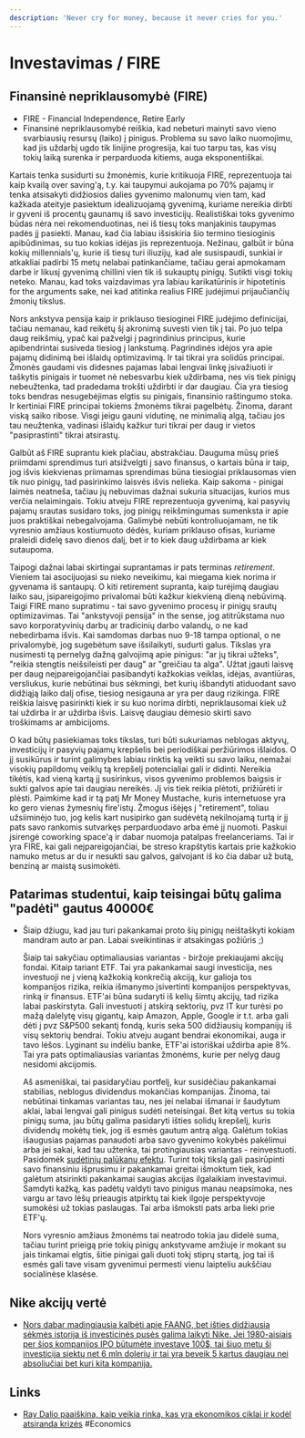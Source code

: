 ```yaml
---
description: 'Never cry for money, because it never cries for you.'
---
```


# Investavimas / FIRE

## Finansinė nepriklausomybė \(FIRE\)

* FIRE -  Financial Independence, Retire Early
* Finansinė nepriklausomybė reiškia, kad nebeturi mainyti savo vieno svarbiausių resursų \(laiko\) į pinigus. Problema su savo laiko nuomojimu, kad jis uždarbį ugdo tik linijine progresija, kai tuo tarpu tas, kas visų tokių laiką surenka ir perparduoda kitiems, auga eksponentiškai.

Kartais tenka susidurti su žmonėmis, kurie kritikuoja FIRE, reprezentuoja tai kaip kvailą over saving'ą, t.y. kai taupymui aukojama po 70% pajamų ir tenka atsisakyti didžiosios dalies gyvenimo malonumų vien tam, kad kažkada ateityje pasiektum idealizuojamą gyvenimą, kuriame nereikia dirbti ir gyveni iš procentų gaunamų iš savo investicijų. Realistiškai toks gyvenimo būdas nėra nei rekomenduotinas, nei iš tiesų toks manjakinis taupymas padės jį pasiekti. Manau, kad čia labiau išsiskiria šio termino tiesioginis apibūdinimas, su tuo kokias idėjas jis reprezentuoja. Nežinau, galbūt ir būna kokių millennials'ų, kurie iš tiesų turi iliuzijų, kad ale susispaudi, sunkiai ir atkakliai padirbi 15 metų nelabai patinkančiame, tačiau gerai apmokamam darbe ir likusį gyvenimą chillini vien tik iš sukauptų pinigų. Sutikti visgi tokių neteko. Manau, kad toks vaizdavimas yra labiau karikatūrinis ir hipotetinis for the arguments sake, nei kad atitinka realius FIRE judėjimui prijaučiančių žmonių tikslus.

Nors ankstyva pensija kaip ir priklauso tiesioginei FIRE judėjimo definicijai, tačiau nemanau, kad reikėtų šį akronimą suvesti vien tik į tai. Po juo telpa daug reikšmių, ypač kai pažvelgi į pagrindinius principus, kurie apibendrintai susiveda tiesiog į lankstumą. Pagrindinės idėjos yra apie pajamų didinimą bei išlaidų optimizavimą. Ir tai tikrai yra solidūs principai. Žmonės gaudami vis didesnes pajamas labai lengvai linkę įsivažiuoti ir taškytis pinigais ir tuomet nė nebesvarbu kiek uždirbama, nes vis tiek pinigų nebeužtenka, tad pradedama trokšti uždirbti ir dar daugiau. Čia yra tiesiog toks bendras nesugebėjimas elgtis su pinigais, finansinio raštingumo stoka. Ir kertiniai FIRE principai tokiems žmonėms tikrai pagelbėtų. Žinoma, darant viską saiko ribose. Visgi jeigu gauni vidutinę, ne minimalią algą, tačiau jos tau neužtenka, vadinasi išlaidų kažkur turi tikrai per daug ir vietos "pasiprastinti" tikrai atsirastų.

Galbūt aš FIRE suprantu kiek plačiau, abstrakčiau. Dauguma mūsų prieš priimdami sprendimus turi atsižvelgti į savo finansus, o kartais būna ir taip, jog išvis kiekvienas priimamas sprendimas būna tiesiogiai priklausomas vien tik nuo pinigų, tad pasirinkimo laisvės išvis nelieka. Kaip sakoma - pinigai laimės neatneša, tačiau jų nebuvimas dažnai sukuria situacijas, kurios mus verčia nelaimingais. Tokiu atveju FIRE reprezentuoja gyvenimą, kai pasyvių pajamų srautas susidaro toks, jog pinigų reikšmingumas sumenksta ir apie juos praktiškai nebegalvojama. Galimybė nebūti kontroliuojamam, ne tik vyresnio amžiaus kostiumuoto dėdės, kuriam priklauso ofisas, kuriame praleidi didelę savo dienos dalį, bet ir to kiek daug uždirbama ar kiek sutaupoma. 

Taipogi dažnai labai skirtingai suprantamas ir pats terminas _retirement_. Vieniem tai asocijuojasi su nieko neveikimu, kai miegama kiek norima ir gyvenama iš santaupų. O kiti retirement supranta, kaip turėjimą daugiau laiko sau, įsipareigojimo privalomai būti kažkur kiekvieną dieną nebūvimą. Taigi FIRE mano supratimu - tai savo gyvenimo procesų ir pinigų srautų optimizavimas. Tai "ankstyvoji pensija" in the sense, jog atitrūkstama nuo savo korporatyvinių darbų ar tradicinių darbo valandų, o ne kad nebedirbama išvis. Kai samdomas darbas nuo 9-18 tampa optional, o ne privalomybė, jog sugebėtum save išsilaikyti, sudurti galus. Tikslas yra nusimesti tą pernelyg dažną galvojimą apie pinigus: "ar jų tikrai užteks", "reikia stengtis neišsileisti per daug" ar "greičiau ta alga". Užtat įgauti laisvę per daug neįpareigojančiai pasibandyti kažkokias veiklas, idėjas, avantiūras, versliukus, kurie nebūtinai bus sėkmingi, bet kurių išbandyti atiduodant savo didžiąją laiko dalį ofise, tiesiog nesigauna ar yra per daug rizikinga. FIRE reiškia laisvę pasirinkti kiek ir su kuo norima dirbti, nepriklausomai kiek už tai uždirba ir ar uždirba išvis. Laisvę daugiau dėmesio skirti savo troškimams ar ambicijoms. 

O kad būtų pasiekiamas toks tikslas, turi būti sukuriamas neblogas aktyvų, investicijų ir pasyvių pajamų krepšelis bei periodiškai peržiūrimos išlaidos. O jį susikūrus ir turint galimybes labiau rinktis ką veikti su savo laiku, nemažai visokių papildomų veiklų tą krepšelį potencialiai gali ir didinti. Nereikia tikėtis, kad vieną kartą jį susirinkus, visos gyvenimo problemos baigsis ir sukti galvos apie tai daugiau nereikės. Jį vis tiek reikia plėtoti, prižiūrėti ir plėsti. Paimkime kad ir tą patį Mr Money Mustache, kuris internetuose yra ko gero vienas žymesnių fire'istų. Žmogus išėjęs į "retirement", toliau užsiiminėjo tuo, jog kelis kart nusipirko gan sudėvėtą nekilnojamą turtą ir jį pats savo rankomis sutvarkęs perparduodavo arba ėmė jį nuomoti. Paskui įsirengė coworking space'ą ir dabar nuomoja patalpas freelanceriams. Tai ir yra FIRE, kai gali neįpareigojančiai, be streso krapštytis kartais prie kažkokio namuko metus ar du ir nesukti sau galvos, galvojant iš ko čia dabar už butą, benziną ar maistą susimokėti. 

## Patarimas studentui, kaip teisingai būtų galima "padėti" gautus 40000€

* Šiaip džiugu, kad jau turi pakankamai proto šių pinigų neištaškyti kokiam mandram auto ar pan. Labai sveikintinas ir atsakingas požiūris ;\)

  Šiaip tai sakyčiau optimaliausias variantas - biržoje prekiaujami akcijų fondai. Kitaip tariant ETF. Tai yra pakankamai saugi investicija, nes investuoji ne į vieną kažkokią konkrečią akciją, kur galioja tos kompanijos rizika, reikia išmanymo įsivertinti kompanijos perspektyvas, rinką ir finansus. ETF'ai būna sudaryti iš kelių šimtų akcijų, tad rizika labai paskirstyta. Gali investuoti į atskirą sektorių, pvz IT kur turėsi po mažą dalelytę visų gigantų, kaip Amazon, Apple, Google ir t.t. arba gali dėti į pvz S&P500 sekantį fondą, kuris seka 500 didžiausių kompanijų iš visų sektorių bendrai. Tokiu atveju augant bendrai ekonomikai, auga ir tavo lėšos. Lyginant su indėliu banke, ETF'ai istoriškai uždirba apie 8%. Tai yra pats optimaliausias variantas žmonėms, kurie per nelyg daug nesidomi akcijomis.

  Aš asmeniškai, tai pasidaryčiau portfelį, kur susidėčiau pakankamai stabilias, neblogus dividendus mokančias kompanijas. Žinoma, tai nebūtinai tinkamas variantas tau, nes jei nelabai išmanai ir šaudytum aklai, labai lengvai gali pinigus sudėti neteisingai. Bet kitą vertus su tokia pinigų suma, jau būtų galima pasidaryti išties solidų krepšelį, kuris dividendų mokėtų tiek, jog iš esmės gautum antrą algą. Galėtum tokias išaugusias pajamas panaudoti arba savo gyvenimo kokybės pakėlimui arba jei sakai, kad tau užtenka, tai protingiausias variantas - reinvestuoti. Pasidomėk [sudėtinių palūkanų efektu](https://investologija.lt/investavimas/kur-investuoti/investavimo-pradziamokslis-kaip-pinigai-daro-pinigus/). Turint tokį tikslą gali pasirūpinti savo finansiniu išprusimu ir pakankamai greitai išmoktum tiek, kad galėtum atsirinkti pakankamai saugias akcijas ilgalaikiam investavimui. Samdyti kažką, kas padėtų valdyti tavo pinigus manau neapsimoka, nes vargu ar tavo lėšų prieaugis atpirktų tai kiek ilgoje perspektyvoje sumokėsi už tokias paslaugas. Tai arba išmoksti pats arba lieki prie ETF'ų.

  Nors vyresnio amžiaus žmonėms tai neatrodo tokia jau didelė suma, tačiau turint prieigą prie tokių pinigų ankstyvame amžiuje ir mokant su jais tinkamai elgtis, šitie pinigai gali duoti tokį stiprų startą, jog tai iš esmės gali tave visam gyvenimui permesti vienu laipteliu aukščiau socialinėse klasėse.

## Nike akcijų vertė

* [Nors dabar madingiausia kalbėti apie FAANG, bet išties didžiausia sėkmės istorija iš investicinės pusės galima laikyti Nike. Jei 1980-aisiais per šios kompanijos IPO būtumėte investavę 100$, tai šiuo metu ši investicija siektų net 6 mln dolerių ir tai yra beveik 5 kartus daugiau nei absoliučiai bet kuri kita kompanija.](https://imgur.com/PiUrHvr)

## Links

* [Ray Dalio paaiškina, kaip veikia rinka, kas yra ekonomikos ciklai ir kodėl atsiranda krizės](https://youtu.be/PHe0bXAIuk0) \#Economics

